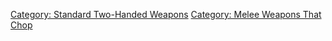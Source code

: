 [Category: Standard Two-Handed
Weapons](Category:_Standard_Two-Handed_Weapons "wikilink") [Category:
Melee Weapons That Chop](Category:_Melee_Weapons_That_Chop "wikilink")
